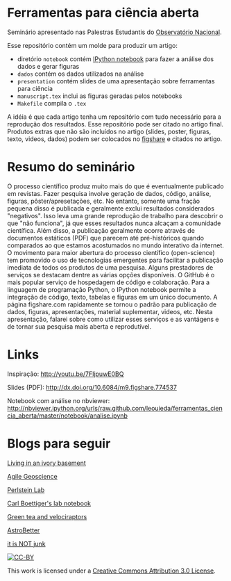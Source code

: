 # Ferramentas para ciência aberta

Seminário apresentado nas Palestras Estudantis do
[Observatório Nacional](http://on.br).

Esse repositório contém um molde para produzir um artigo:
* diretório `notebook` contém [IPython notebook](http://ipython.org/notebook.html) para fazer a análise dos dados e gerar figuras
* `dados` contém os dados utilizados na análise
* `presentation` contém slides de uma apresentação sobre ferramentas para ciência
* `manuscript.tex` inclui as figuras geradas pelos notebooks
* `Makefile` compila o `.tex`

A idéia é que cada artigo tenha um repositório
com tudo necessário para a reprodução dos resultados.
Esse repositório pode ser citado no artigo final.
Produtos extras que não são incluídos no artigo
(slides, poster, figuras, texto, videos, dados)
podem ser colocados no [figshare](http://www.figshare.com) e citados no artigo.

# Resumo do seminário

O processo científico produz muito mais do que é eventualmente publicado em
revistas. Fazer pesquisa involve geração de dados, código, análise, figuras,
pôster/apresetações, etc. No entanto, somente uma fração pequena disso é
publicada e geralmente exclui resultados considerados "negativos". Isso leva
uma grande reprodução de trabalho para descobrir o que "não funciona", já que
esses resultados nunca alcaçam a comunidade científica. Além disso, a
publicação geralmente ocorre através de documentos estáticos (PDF) que parecem
até pré-históricos quando comparados ao que estamos acostumados no mundo
interativo da internet. O movimento para maior abertura do processo científico
(open-science) tem promovido o uso de tecnologias emergentes para facilitar a
publicação imediata de todos os produtos de uma pesquisa. Alguns prestadores de
serviços se destacam dentre as várias opções disponíveis. O GitHub é o mais
popular serviço de hospedagem de código e colaboração. Para a linguagem de
programação Python, o IPython notebook permite a integração de código, texto,
tabelas e figuras em um único documento. A página figshare.com rapidamente se
tornou o padrão para publicação de dados, figuras, apresentações, material
suplementar, videos, etc. Nesta apresentação, falarei sobre como utilizar esses
serviços e as vantágens e de tornar sua pesquisa mais aberta e reprodutível.

# Links

Inspiração: http://youtu.be/7FIjpuwE0BQ

Slides (PDF): http://dx.doi.org/10.6084/m9.figshare.774537

Notebook com análise no nbviewer: http://nbviewer.ipython.org/urls/raw.github.com/leouieda/ferramentas_ciencia_aberta/master/notebook/analise.ipynb

# Blogs para seguir

[Living in an ivory basement](http://ivory.idyll.org/blog/)

[Agile Geoscience](http://www.agilegeoscience.com/)

[Perlstein Lab](http://www.perlsteinlab.com/)

[Carl Boettiger's lab notebook](http://carlboettiger.info/lab-notebook.html)

[Green tea and velociraptors](http://blogs.egu.eu/palaeoblog/)

[AstroBetter](http://www.astrobetter.com/)

[it is NOT junk](http://www.michaeleisen.org/blog/)


[![CC-BY](http://i.creativecommons.org/l/by/3.0/88x31.png)](http://creativecommons.org/licenses/by/3.0/deed.en_US)

This work is licensed under a [Creative Commons Attribution 3.0 License](http://creativecommons.org/licenses/by/3.0/deed.en_US).


